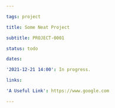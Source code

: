 ```yaml
---

tags: project

title: Some Neat Project

subtitle: PROJECT-0001

status: todo

dates:

'2021-12-21 14:00': In progress.

links:

'A Useful Link': https://www.google.com

---
```

